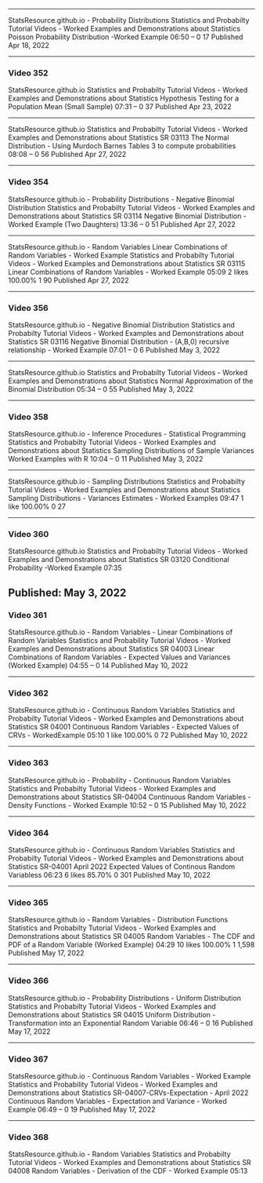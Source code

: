
--------------------------------------------------------------------------------
StatsResource.github.io - Probability Distributions Statistics and Probabilty Tutorial Videos - Worked Examples and Demonstrations about Statistics
Poisson Probability Distribution -Worked Example
06:50
–
0
17
Published
Apr 18, 2022

--------------------------------------------------------------------------------

### Video 352
StatsResource.github.io Statistics and Probabilty Tutorial Videos - Worked Examples and Demonstrations about Statistics
Hypothesis Testing for a Population Mean (Small Sample)
07:31
–
0
37
Published
Apr 23, 2022

--------------------------------------------------------------------------------
StatsResource.github.io Statistics and Probabilty Tutorial Videos - Worked Examples and Demonstrations about Statistics SR 03113
The Normal Distribution - Using Murdoch Barnes Tables 3 to compute probabilities
08:08
–
0
56
Published
Apr 27, 2022

--------------------------------------------------------------------------------

### Video 354
StatsResource.github.io - Probability Distributions - Negative Binomial Distribution Statistics and Probabilty Tutorial Videos - Worked Examples and Demonstrations about Statistics SR 03114
Negative Binomial Distribution - Worked Example (Two Daughters)
13:36
–
0
51
Published
Apr 27, 2022

--------------------------------------------------------------------------------
StatsResource.github.io - Random Variables Linear Combinations of Random Variables - Worked Example Statistics and Probabilty Tutorial Videos - Worked Examples and Demonstrations about Statistics SR 03115
Linear Combinations of Random Variables - Worked Example
05:09
2 likes
100.00%
1
90
Published
Apr 27, 2022

--------------------------------------------------------------------------------

### Video 356
StatsResource.github.io - Negative Binomial Distribution Statistics and Probabilty Tutorial Videos - Worked Examples and Demonstrations about Statistics SR 03116
Negative Binomial Distribution - (A,B,0) recursive relationship - Worked Example
07:01
–
0
6
Published
May 3, 2022

--------------------------------------------------------------------------------
StatsResource.github.io Statistics and Probabilty Tutorial Videos - Worked Examples and Demonstrations about Statistics
Normal Approximation of the Binomial Distribution
05:34
–
0
55
Published
May 3, 2022

--------------------------------------------------------------------------------

### Video 358

StatsResource.github.io - Inference Procedures - Statistical Programming Statistics and Probabilty Tutorial Videos - Worked Examples and Demonstrations about Statistics
Sampling Distributions of Sample Variances Worked Examples with R
10:04
–
0
11
Published
May 3, 2022

--------------------------------------------------------------------------------
StatsResource.github.io - Sampling Distributions Statistics and Probabilty Tutorial Videos - Worked Examples and Demonstrations about Statistics
Sampling Distributions - Variances Estimates - Worked Examples
09:47
1 like
100.00%
0
27


--------------------------------------------------------------------------------

### Video 360 

StatsResource.github.io Statistics and Probabilty Tutorial Videos - Worked Examples and Demonstrations about Statistics SR 03120
Conditional Probability -Worked Example
07:35

Published: May 3, 2022
--------------------------------------------------------------------------------

### Video 361

StatsResource.github.io - Random Variables - Linear Combinations of Random Variables Statistics and Probability Tutorial Videos - Worked Examples and Demonstrations about Statistics SR 04003
Linear Combinations of Random Variables - Expected Values and Variances (Worked Example)
04:55
–
0
14
Published
May 10, 2022

--------------------------------------------------------------------------------

### Video 362 

StatsResource.github.io - Continuous Random Variables Statistics and Probabilty Tutorial Videos - Worked Examples and Demonstrations about Statistics SR 04001
Continuous Random Variables - Expected Values of CRVs - WorkedExample
05:10
1 like
100.00%
0
72
Published
May 10, 2022

--------------------------------------------------------------------------------

### Video 363

StatsResource.github.io - Probability - Continuous Random Variables Statistics and Probabilty Tutorial Videos - Worked Examples and Demonstrations about Statistics SR-04004
Continuous Random Variables - Density Functions - Worked Example
10:52
–
0
15
Published
May 10, 2022

--------------------------------------------------------------------------------

### Video 364

StatsResource.github.io - Continuous Random Variables Statistics and Probabilty Tutorial Videos - Worked Examples and Demonstrations about Statistics SR-04001 April 2022
Expected Values of Continous Random Variabless
06:23
6 likes
85.70%
0
301
Published
May 10, 2022

--------------------------------------------------------------------------------

### Video 365 

StatsResource.github.io - Random Variables - Distribution Functions Statistics and Probabilty Tutorial Videos - Worked Examples and Demonstrations about Statistics SR 04005
Random Variables - The CDF and PDF of a Random Variable (Worked Example)
04:29
10 likes
100.00%
1
1,598
Published
May 17, 2022

--------------------------------------------------------------------------------

### Video 366 

StatsResource.github.io - Probability Distributions - Uniform Distribution Statistics and Probabilty Tutorial Videos - Worked Examples and Demonstrations about Statistics SR 04015
Uniform Distribution - Transformation into an Exponential Random Variable
06:46
–
0
16
Published
May 17, 2022

--------------------------------------------------------------------------------
### Video 367 
StatsResource.github.io - Continuous Random Variables - Worked Example Statistics and Probability Tutorial Videos - Worked Examples and Demonstrations about Statistics SR-04007-CRVs-Expectation - April 2022
Continuous Random Variables - Expectation and Variance - Worked Example
06:49
–
0
19
Published
May 17, 2022

--------------------------------------------------------------------------------
### Video 368
StatsResource.github.io - Random Variables Statistics and Probabilty Tutorial Videos - Worked Examples and Demonstrations about Statistics SR 04008
Random Variables - Derivation of the CDF - Worked Example
05:13
